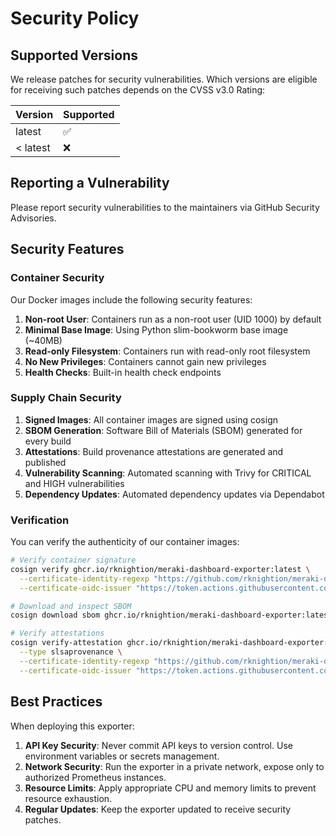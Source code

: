 # Security Policy

## Supported Versions

We release patches for security vulnerabilities. Which versions are eligible for receiving such patches depends on the CVSS v3.0 Rating:

| Version | Supported          |
| ------- | ------------------ |
| latest  | :white_check_mark: |
| < latest| :x:                |

## Reporting a Vulnerability

Please report security vulnerabilities to the maintainers via GitHub Security Advisories.

## Security Features

### Container Security

Our Docker images include the following security features:

1. **Non-root User**: Containers run as a non-root user (UID 1000) by default
2. **Minimal Base Image**: Using Python slim-bookworm base image (~40MB)
3. **Read-only Filesystem**: Containers run with read-only root filesystem
4. **No New Privileges**: Containers cannot gain new privileges
5. **Health Checks**: Built-in health check endpoints

### Supply Chain Security

1. **Signed Images**: All container images are signed using cosign
2. **SBOM Generation**: Software Bill of Materials (SBOM) generated for every build
3. **Attestations**: Build provenance attestations are generated and published
4. **Vulnerability Scanning**: Automated scanning with Trivy for CRITICAL and HIGH vulnerabilities
5. **Dependency Updates**: Automated dependency updates via Dependabot

### Verification

You can verify the authenticity of our container images:

```bash
# Verify container signature
cosign verify ghcr.io/rknightion/meraki-dashboard-exporter:latest \
  --certificate-identity-regexp "https://github.com/rknightion/meraki-dashboard-exporter/.github/workflows/docker-build.yml@refs/heads/main" \
  --certificate-oidc-issuer "https://token.actions.githubusercontent.com"

# Download and inspect SBOM
cosign download sbom ghcr.io/rknightion/meraki-dashboard-exporter:latest

# Verify attestations
cosign verify-attestation ghcr.io/rknightion/meraki-dashboard-exporter:latest \
  --type slsaprovenance \
  --certificate-identity-regexp "https://github.com/rknightion/meraki-dashboard-exporter/.github/workflows/docker-build.yml@refs/heads/main" \
  --certificate-oidc-issuer "https://token.actions.githubusercontent.com"
```

## Best Practices

When deploying this exporter:

1. **API Key Security**: Never commit API keys to version control. Use environment variables or secrets management.
2. **Network Security**: Run the exporter in a private network, expose only to authorized Prometheus instances.
3. **Resource Limits**: Apply appropriate CPU and memory limits to prevent resource exhaustion.
4. **Regular Updates**: Keep the exporter updated to receive security patches.